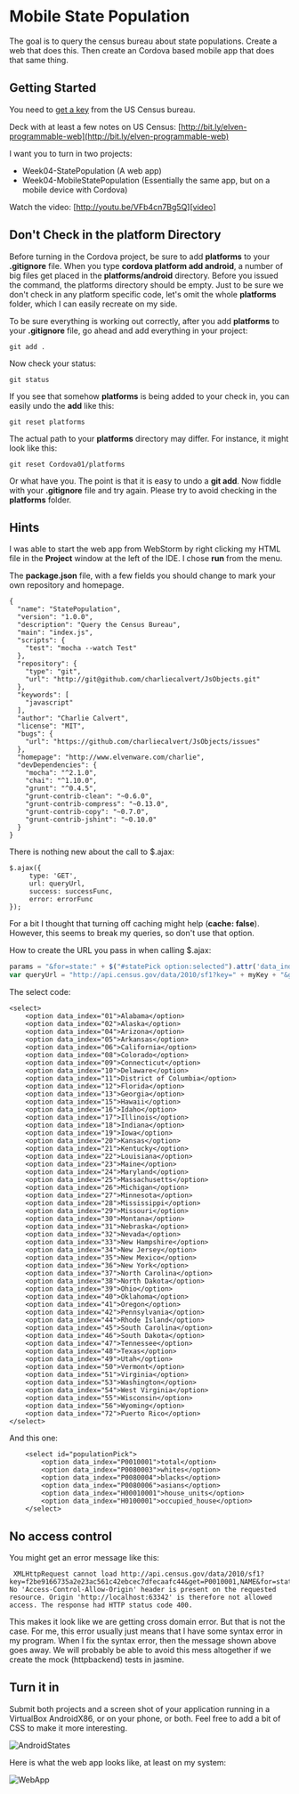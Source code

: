 # Mobile State Population

The goal is to query the census bureau about state populations. Create a web that does this. Then create an Cordova based mobile app that does that same thing.

## Getting Started

You need to [get a key](http://www.census.gov/data/developers/data-sets.html) from the US Census bureau.

Deck with at least a few notes on US Census: [http://bit.ly/elven-programmable-web](http://bit.ly/elven-programmable-web)

I want you to turn in two projects:

- Week04-StatePopulation (A web app)
- Week04-MobileStatePopulation (Essentially the same app, but on a mobile device with Cordova)

Watch the video: [http://youtu.be/VFb4cn7Bg5Q][video]

[video]: http://youtu.be/VFb4cn7Bg5Q



## Don't Check in the platform Directory

Before turning in the Cordova project, be sure to add **platforms** to your **.gitignore** file. When you type **cordova platform add android**, a number of big files get placed in the **platforms/android** directory. Before you issued the command, the platforms directory should be empty. Just to be sure we don't check in any platform specific code, let's omit the whole **platforms** folder, which I can easily recreate on my side.

To be sure everything is working out correctly, after you add **platforms** to your **.gitignore** file, go ahead and add everything in your project:

	git add .

Now check your status:

	git status

If you see that somehow **platforms** is being added to your check in, you can easily undo the **add** like this:

	git reset platforms

The actual path to your **platforms** directory may differ. For instance, it might look like this:

	git reset Cordova01/platforms

Or what have you. The point is that it is easy to undo a **git add**. Now fiddle with your **.gitignore** file and try again. Please try to avoid checking in the **platforms** folder.

## Hints

I was able to start the web app from WebStorm by right clicking my HTML file in the **Project** window at the left of the IDE. I chose **run** from the menu.

The **package.json** file, with a few fields you should change to mark your own repository and homepage.

```
{
  "name": "StatePopulation",
  "version": "1.0.0",
  "description": "Query the Census Bureau",
  "main": "index.js",
  "scripts": {
    "test": "mocha --watch Test"
  },
  "repository": {
    "type": "git",
    "url": "http://git@github.com/charliecalvert/JsObjects.git"
  },
  "keywords": [
    "javascript"
  ],
  "author": "Charlie Calvert",
  "license": "MIT",
  "bugs": {
    "url": "https://github.com/charliecalvert/JsObjects/issues"
  },
  "homepage": "http://www.elvenware.com/charlie",
  "devDependencies": {
    "mocha": "^2.1.0",
    "chai": "^1.10.0",
    "grunt": "^0.4.5",
    "grunt-contrib-clean": "~0.6.0",
    "grunt-contrib-compress": "~0.13.0",
    "grunt-contrib-copy": "~0.7.0",
    "grunt-contrib-jshint": "~0.10.0"
  }
}
```

There is nothing new about the call to \$.ajax:

```
$.ajax({
     type: 'GET',
     url: queryUrl,
     success: successFunc,
     error: errorFunc
});
```

For a bit I thought that turning off caching might help (**cache: false**). However, this seems to break my queries, so don't use that option.

How to create the URL you pass in when calling \$.ajax:

```JavaScript
params = "&for=state:" + $("#statePick option:selected").attr('data_index');
var queryUrl = "http://api.census.gov/data/2010/sf1?key=" + myKey + "&get=P0010001,NAME" + params;
```

The select code:

```
<select>
	<option data_index="01">Alabama</option>
	<option data_index="02">Alaska</option>
	<option data_index="04">Arizona</option>
	<option data_index="05">Arkansas</option>
	<option data_index="06">California</option>
	<option data_index="08">Colorado</option>
	<option data_index="09">Connecticut</option>
	<option data_index="10">Delaware</option>
	<option data_index="11">District of Columbia</option>
	<option data_index="12">Florida</option>
	<option data_index="13">Georgia</option>
	<option data_index="15">Hawaii</option>
	<option data_index="16">Idaho</option>
	<option data_index="17">Illinois</option>
	<option data_index="18">Indiana</option>
	<option data_index="19">Iowa</option>
	<option data_index="20">Kansas</option>
	<option data_index="21">Kentucky</option>
	<option data_index="22">Louisiana</option>
	<option data_index="23">Maine</option>
	<option data_index="24">Maryland</option>
	<option data_index="25">Massachusetts</option>
	<option data_index="26">Michigan</option>
	<option data_index="27">Minnesota</option>
	<option data_index="28">Mississippi</option>
	<option data_index="29">Missouri</option>
	<option data_index="30">Montana</option>
	<option data_index="31">Nebraska</option>
	<option data_index="32">Nevada</option>
	<option data_index="33">New Hampshire</option>
	<option data_index="34">New Jersey</option>
	<option data_index="35">New Mexico</option>
	<option data_index="36">New York</option>
	<option data_index="37">North Carolina</option>
	<option data_index="38">North Dakota</option>
	<option data_index="39">Ohio</option>
	<option data_index="40">Oklahoma</option>
	<option data_index="41">Oregon</option>
	<option data_index="42">Pennsylvania</option>
	<option data_index="44">Rhode Island</option>
	<option data_index="45">South Carolina</option>
	<option data_index="46">South Dakota</option>
	<option data_index="47">Tennessee</option>
	<option data_index="48">Texas</option>
	<option data_index="49">Utah</option>
	<option data_index="50">Vermont</option>
	<option data_index="51">Virginia</option>
	<option data_index="53">Washington</option>
	<option data_index="54">West Virginia</option>
	<option data_index="55">Wisconsin</option>
	<option data_index="56">Wyoming</option>
	<option data_index="72">Puerto Rico</option>
</select>
```
And this one:

```
    <select id="populationPick">
        <option data_index="P0010001">total</option>
        <option data_index="P0080003">whites</option>
        <option data_index="P0080004">blacks</option>
        <option data_index="P0080006">asians</option>
        <option data_index="H00010001">house_units</option>
        <option data_index="H0100001">occupied_house</option>
    </select>
```

## No access control

You might get an error message like this:

```
 XMLHttpRequest cannot load http://api.census.gov/data/2010/sf1?key=f2be9166735a2e23ac561c42ebcec7dfecaafc44&get=P0010001,NAME&for=state:01&_=1422639787489. No 'Access-Control-Allow-Origin' header is present on the requested resource. Origin 'http://localhost:63342' is therefore not allowed access. The response had HTTP status code 400.
```
This makes it look like we are getting cross domain error. But that is not the case. For me, this error usually just means that I have some syntax error in my program. When I fix the syntax error, then the message shown above goes away. We will probably be able to avoid this mess altogether if we create the mock (httpbackend) tests in jasmine.

## Turn it in

Submit both projects and a screen shot of your application running in a VirtualBox AndroidX86, or on your phone, or both. Feel free to add a bit of CSS to make it more interesting.

![AndroidStates](https://drive.google.com/uc?export=view&id=0B25UTAlOfPRGN1JZZE1FYlEwUlk)

Here is what the web app looks like, at least on my system:

![WebApp](https://drive.google.com/uc?export=view&id=0B25UTAlOfPRGMWtPeDAyMXI5djA)
